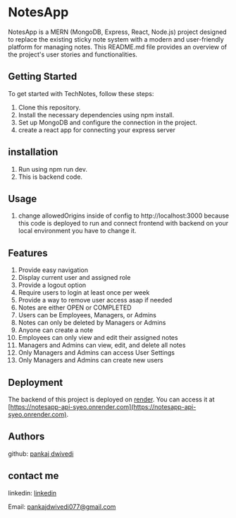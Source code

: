 
# NotesApp

NotesApp is a MERN (MongoDB, Express, React, Node.js) project designed to replace the existing sticky note system with a modern and user-friendly platform for managing notes. This README.md file provides an overview of the project's user stories and functionalities.

## Getting Started

To get started with TechNotes, follow these steps:

1. Clone this repository.
2. Install the necessary dependencies using npm install.
3. Set up MongoDB and configure the connection in the project.
4. create a react app for connecting your express server 

## installation

1. Run using npm run dev.
2. This is backend code.

## Usage
1. change allowedOrigins inside of config to http://localhost:3000 because this code is deployed to run and connect frontend with backend on your local environment you have to change it. 

## Features

1.  Provide easy navigation
2.  Display current user and assigned role 
3.  Provide a logout option 
4.  Require users to login at least once per week
5.  Provide a way to remove user access asap if needed 
6.  Notes are either OPEN or COMPLETED 
7.  Users can be Employees, Managers, or Admins 
8.  Notes can only be deleted by Managers or Admins 
9.  Anyone can create a note 
10.  Employees can only view and edit their assigned notes  
11.  Managers and Admins can view, edit, and delete all notes 
12.  Only Managers and Admins can access User Settings 
13.  Only Managers and Admins can create new users 

## Deployment

The backend of this project is deployed on [render](https://render.com/). You can access it at [https://notesapp-api-syeo.onrender.com](https://notesapp-api-syeo.onrender.com).

## Authors

github: [pankaj dwivedi](https://github.com/pankajdwivedi077)

## contact me 

linkedin: [linkedin](https://www.linkedin.com/in/pankaj-dwivedi-/)

Email: pankajdwivedi077@gmail.com
